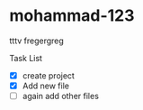 # mohammad-123
tttv
fregergreg

Task List
- [x] create project
- [x] Add new file
- [ ] again add other files
